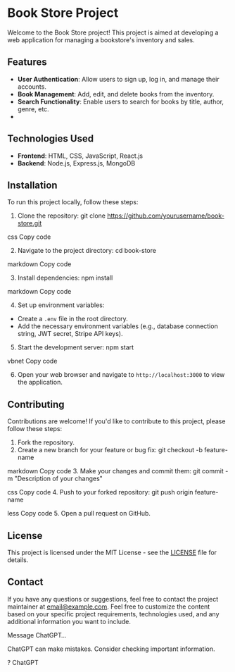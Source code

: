 #
# Book Store Project

Welcome to the Book Store project! This project is aimed at developing a web application for managing a bookstore's inventory and sales.

## Features

- **User Authentication**: Allow users to sign up, log in, and manage their accounts.
- **Book Management**: Add, edit, and delete books from the inventory.
- **Search Functionality**: Enable users to search for books by title, author, genre, etc.
-

## Technologies Used

- **Frontend**: HTML, CSS, JavaScript, React.js
- **Backend**: Node.js, Express.js, MongoDB



## Installation

To run this project locally, follow these steps:

1. Clone the repository:
git clone https://github.com/yourusername/book-store.git

css
Copy code

2. Navigate to the project directory:
cd book-store

markdown
Copy code

3. Install dependencies:
npm install

markdown
Copy code

4. Set up environment variables:
- Create a `.env` file in the root directory.
- Add the necessary environment variables (e.g., database connection string, JWT secret, Stripe API keys).

5. Start the development server:
npm start

vbnet
Copy code

6. Open your web browser and navigate to `http://localhost:3000` to view the application.

## Contributing

Contributions are welcome! If you'd like to contribute to this project, please follow these steps:

1. Fork the repository.
2. Create a new branch for your feature or bug fix: 
git checkout -b feature-name

markdown
Copy code
3. Make your changes and commit them:
git commit -m "Description of your changes"

css
Copy code
4. Push to your forked repository:
git push origin feature-name

less
Copy code
5. Open a pull request on GitHub.

## License

This project is licensed under the MIT License - see the [LICENSE](LICENSE) file for details.

## Contact

If you have any questions or suggestions, feel free to contact the project maintainer at [email@example.com](mailto:email@example.com).
Feel free to customize the content based on your specific project requirements, technologies used, and any additional information you want to include.






Message ChatGPT…


ChatGPT can make mistakes. Consider checking important information.

?
ChatGPT
